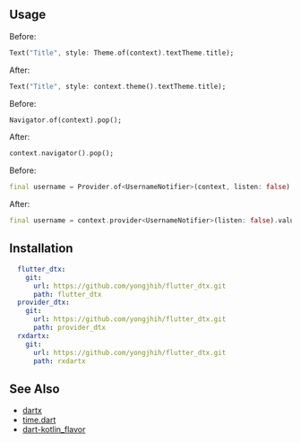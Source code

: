 ## Usage

Before:
```dart
Text("Title", style: Theme.of(context).textTheme.title);
```
After:

```dart
Text("Title", style: context.theme().textTheme.title);
```

Before:

```dart
Navigator.of(context).pop();
```

After:

```dart
context.navigator().pop();
```


Before:

```dart
final username = Provider.of<UsernameNotifier>(context, listen: false).value;
```

After:

```dart
final username = context.provider<UsernameNotifier>(listen: false).value;
```

## Installation

```yml
  flutter_dtx:
    git:
      url: https://github.com/yongjhih/flutter_dtx.git
      path: flutter_dtx
  provider_dtx:
    git:
      url: https://github.com/yongjhih/flutter_dtx.git
      path: provider_dtx
  rxdartx:
    git:
      url: https://github.com/yongjhih/flutter_dtx.git
      path: rxdartx
```

## See Also


* [dartx](https://github.com/leisim/dartx)
* [time.dart](https://github.com/jogboms/time.dart)
* [dart-kotlin_flavor](https://github.com/YusukeIwaki/dart-kotlin_flavor)
